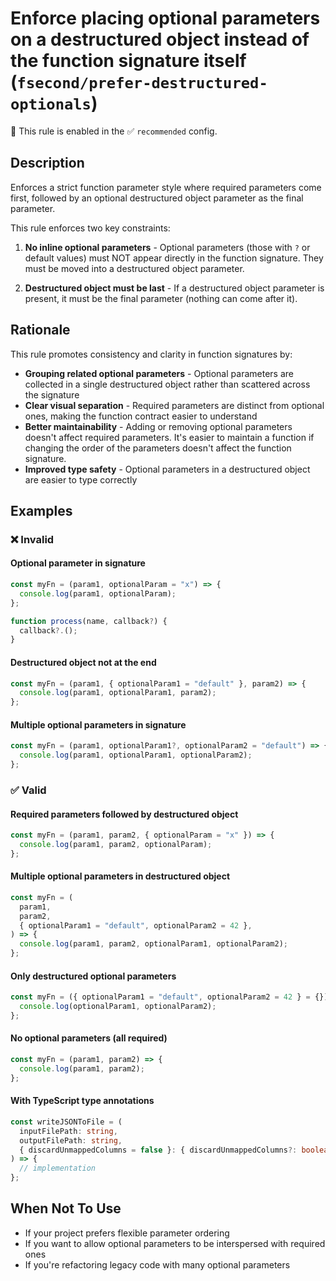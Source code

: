 # Enforce placing optional parameters on a destructured object instead of the function signature itself (`fsecond/prefer-destructured-optionals`)

💼 This rule is enabled in the ✅ `recommended` config.

<!-- end auto-generated rule header -->

## Description

Enforces a strict function parameter style where required parameters come first, followed by an optional destructured object parameter as the final parameter.

This rule enforces two key constraints:

1. **No inline optional parameters** - Optional parameters (those with `?` or default values) must NOT appear directly in the function signature. They must be moved into a destructured object parameter.

2. **Destructured object must be last** - If a destructured object parameter is present, it must be the final parameter (nothing can come after it).

## Rationale

This rule promotes consistency and clarity in function signatures by:

- **Grouping related optional parameters** - Optional parameters are collected in a single destructured object rather than scattered across the signature
- **Clear visual separation** - Required parameters are distinct from optional ones, making the function contract easier to understand
- **Better maintainability** - Adding or removing optional parameters doesn't affect required parameters. It's easier to maintain a function if changing the order of the parameters doesn't affect the function signature.
- **Improved type safety** - Optional parameters in a destructured object are easier to type correctly

## Examples

### ❌ Invalid

#### Optional parameter in signature

```js
const myFn = (param1, optionalParam = "x") => {
  console.log(param1, optionalParam);
};
```

```js
function process(name, callback?) {
  callback?.();
}
```

#### Destructured object not at the end

```js
const myFn = (param1, { optionalParam1 = "default" }, param2) => {
  console.log(param1, optionalParam1, param2);
};
```

#### Multiple optional parameters in signature

```js
const myFn = (param1, optionalParam1?, optionalParam2 = "default") => {
  console.log(param1, optionalParam1, optionalParam2);
};
```

### ✅ Valid

#### Required parameters followed by destructured object

```js
const myFn = (param1, param2, { optionalParam = "x" }) => {
  console.log(param1, param2, optionalParam);
};
```

#### Multiple optional parameters in destructured object

```js
const myFn = (
  param1,
  param2,
  { optionalParam1 = "default", optionalParam2 = 42 },
) => {
  console.log(param1, param2, optionalParam1, optionalParam2);
};
```

#### Only destructured optional parameters

```js
const myFn = ({ optionalParam1 = "default", optionalParam2 = 42 } = {}) => {
  console.log(optionalParam1, optionalParam2);
};
```

#### No optional parameters (all required)

```js
const myFn = (param1, param2) => {
  console.log(param1, param2);
};
```

#### With TypeScript type annotations

```ts
const writeJSONToFile = (
  inputFilePath: string,
  outputFilePath: string,
  { discardUnmappedColumns = false }: { discardUnmappedColumns?: boolean } = {},
) => {
  // implementation
};
```

## When Not To Use

- If your project prefers flexible parameter ordering
- If you want to allow optional parameters to be interspersed with required ones
- If you're refactoring legacy code with many optional parameters
